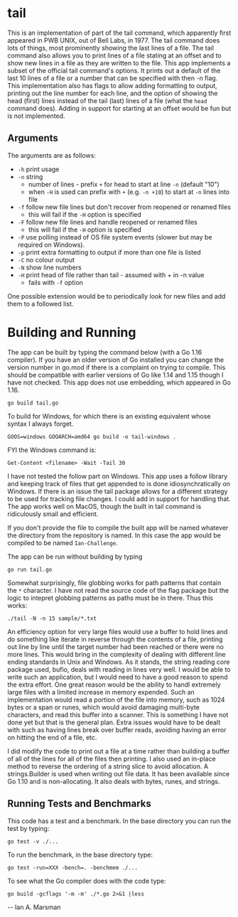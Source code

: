 # tail

This is an implementation of part of the tail command, which apparently first
appeared in PWB UNIX, out of Bell Labs, in 1977. The tail command does lots of
things, most prominently showing the last lines of a file. The tail command also
allows you to print lines of a file stating at an offset and to show new lines
in a file as they are written to the file. This app implements a subset of the
official tail command's options. It prints out a default of the last 10 lines of
a file or a number that can be specified with then -n flag. This implementation
also has flags to allow adding formatting to output, printing out the line
number for each line, and the option of showing the head (first) lines instead
of the tail (last) lines of a file (what the `head` command does). Adding in
support for starting at an offset would be fun but is not implemented.

## Arguments

The arguments are as follows:

 * `-h`	print usage
 * `-n` string
   * number of lines - prefix `+` for head to start at line `-n` (default "10")
   * when `-H` is used can prefix with `+` (e.g. `-n +10`) to start at `-n` lines into file
 * `-f`	follow new file lines but don't recover from reopened or renamed files
   * this will fail if the `-H` option is specified
 * `-F`	follow new file lines and handle reopened or renamed files
   * this will fail if the `-H` option is specified
 * `-P` use polling instead of OS file system events (slower but may be required
   on Windows).
 * `-p`	print extra formatting to output if more than one file is listed
 * `-C`	no colour output
 * `-N`	show line numbers
 * `-H`	print head of file rather than tail - assumed with + in -n value
   * fails with `-f` option

One possible extension would be to periodically look for new files and add them
to a followed list.

# Building and Running

The app can be built by typing the command below (with a Go 1.16 compiler). If
you have an older version of Go installed you can change the version number in
go.mod if there is a complaint on trying to compile. This should be compatible
with earlier versions of Go like 1.14 and 1.15 though I have not checked. This
app does not use embedding, which appeared in Go 1.16.

`go build tail.go`

To build for Windows, for which there is an existing equivalent whose syntax I
always forget. 

`GOOS=windows GOOARCH=amd64 go build -o tail-windows .`

FYI the Windows command is:

`Get-Content <filename> -Wait -Tail 30`

I have not tested the follow part on Windows. This app uses a follow library and
keeping track of files that get appended to is done idiosynchratically on
Windows. If there is an issue the tail package allows for a different strategy
to be used for tracking file changes. I could add in support for handling that.
The app works well on MacOS, though the built in tail command is ridiculously
small and efficient.

If you don't provide the file to compile the built app will be named whatever
the directory from the repository is named. In this case the app would be
compiled to be named `Ian-Challenge`. 

The app can be run without building by typing

`go run tail.go`

Somewhat surprisingly, file globbing works for path patterns that contain the
`*` character. I have not read the source code of the flag package but the logic
to intepret globbing patterns as paths must be in there. Thus this works:

`./tail -N -n 15 sample/*.txt`

An efficiency option for very large files would use a buffer to hold lines and
do something like iterate in reverse through the contents of a file, printing
out line by line until the target number had been reached or there were no more
lines. This would bring in the complexity of dealing with different line ending
standards in Unix and Windows. As it stands, the string reading core package
used, bufio, deals with reading in lines very well. I would be able to write
such an application, but I would need to have a good reason to spend the extra
effort. One great reason would be the ability to handl extremely large files
with a limited increase in memory expended. Such an implementation would read a
portion of the file into memory, such as 1024 bytes or a span or runes, which
would avoid damaging multi-byte characters, and read this buffer into a scanner.
This is something I have not done yet but that is the general plan. Extra issues
would have to be dealt with such as having lines break over buffer reads,
avoiding having an error on hitting the end of a file, etc.

I did modify the code to print out a file at a time rather than building a
buffer of all of the lines for all of the files then printing. I also used an
in-place method to reverse the ordering of a string slice to avoid allocation.
A strings.Builder is used when writing out file data. It has been available
since Go 1.10 and is non-allocating. It also deals with bytes, runes, and
strings.

## Running Tests and Benchmarks

This code has a test and a benchmark. In the base directory you can run the test
by typing:

  `go test -v ./...`

To run the benchmark, in the base directory type:

  `go test -run=XXX -bench=. -benchmem ./...`

To see what the Go compiler does with the code type:

  `go build -gcflags '-m -m' ./*.go 2>&1 |less`

--
Ian A. Marsman